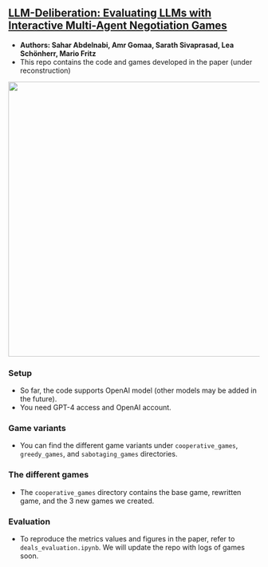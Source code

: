 ## [LLM-Deliberation: Evaluating LLMs with Interactive Multi-Agent Negotiation Games](https://arxiv.org/abs/2309.17234)
- **Authors: Sahar Abdelnabi, Amr Gomaa, Sarath Sivaprasad, Lea Schönherr, Mario Fritz**
- This repo contains the code and games developed in the paper (under reconstruction)

<p align="center">
<img src="https://github.com/S-Abdelnabi/LLM-Deliberation/blob/main/teaser_fig.PNG" width="550">
</p>



### Setup
- So far, the code supports OpenAI model (other models may be added in the future).
- You need GPT-4 access and OpenAI account.

### Game variants 
- You can find the different game variants under `cooperative_games`, `greedy_games`, and `sabotaging_games` directories.

### The different games
- The `cooperative_games` directory contains the base game, rewritten game, and the 3 new games we created.

### Evaluation 
- To reproduce the metrics values and figures in the paper, refer to `deals_evaluation.ipynb`. We will update the repo with logs of games soon. 


